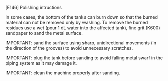\[E146\] Polishing intructions

In some cases, the bottom of the tanks can burn down so that the burned
material can not be removed only by washing. To remove the burned
residues use a wet (pour 1 dL water into the affected tank), fine grit
(K600) sandpaper to sand the metal surface.

IMPORTANT: sand the surface using sharp, unidirectional movements (in
the direction of the grooves) to avoid unnecessary scratches.

IMPORTANT: plug the tank before sanding to avoid falling metal swarf in
the piping system as it may damage it.

IMPORTANT: clean the machine properly after sanding.
